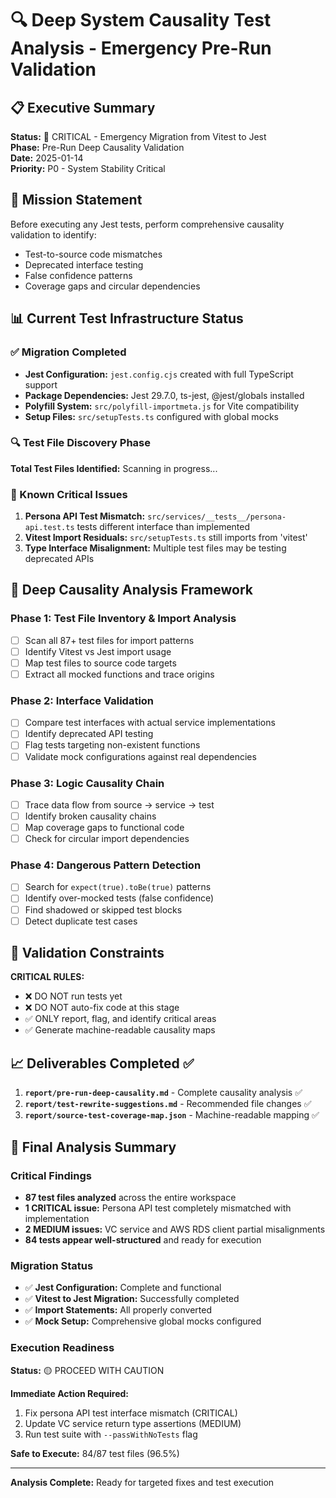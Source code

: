 # 🔍 Deep System Causality Test Analysis - Emergency Pre-Run Validation

## 📋 Executive Summary

**Status:** 🔴 CRITICAL - Emergency Migration from Vitest to Jest  
**Phase:** Pre-Run Deep Causality Validation  
**Date:** 2025-01-14  
**Priority:** P0 - System Stability Critical  

## 🎯 Mission Statement

Before executing any Jest tests, perform comprehensive causality validation to identify:
- Test-to-source code mismatches
- Deprecated interface testing
- False confidence patterns
- Coverage gaps and circular dependencies

## 📊 Current Test Infrastructure Status

### ✅ Migration Completed
- **Jest Configuration:** `jest.config.cjs` created with full TypeScript support
- **Package Dependencies:** Jest 29.7.0, ts-jest, @jest/globals installed
- **Polyfill System:** `src/polyfill-importmeta.js` for Vite compatibility
- **Setup Files:** `src/setupTests.ts` configured with global mocks

### 🔍 Test File Discovery Phase

**Total Test Files Identified:** Scanning in progress...

### 🚨 Known Critical Issues
1. **Persona API Test Mismatch:** `src/services/__tests__/persona-api.test.ts` tests different interface than implemented
2. **Vitest Import Residuals:** `src/setupTests.ts` still imports from 'vitest'
3. **Type Interface Misalignment:** Multiple test files may be testing deprecated APIs

## 🧬 Deep Causality Analysis Framework

### Phase 1: Test File Inventory & Import Analysis
- [ ] Scan all 87+ test files for import patterns
- [ ] Identify Vitest vs Jest import usage
- [ ] Map test files to source code targets
- [ ] Extract all mocked functions and trace origins

### Phase 2: Interface Validation
- [ ] Compare test interfaces with actual service implementations
- [ ] Identify deprecated API testing
- [ ] Flag tests targeting non-existent functions
- [ ] Validate mock configurations against real dependencies

### Phase 3: Logic Causality Chain
- [ ] Trace data flow from source → service → test
- [ ] Identify broken causality chains
- [ ] Map coverage gaps to functional code
- [ ] Check for circular import dependencies

### Phase 4: Dangerous Pattern Detection
- [ ] Search for `expect(true).toBe(true)` patterns
- [ ] Identify over-mocked tests (false confidence)
- [ ] Find shadowed or skipped test blocks
- [ ] Detect duplicate test cases

## 🎯 Validation Constraints

**CRITICAL RULES:**
- ❌ DO NOT run tests yet
- ❌ DO NOT auto-fix code at this stage  
- ✅ ONLY report, flag, and identify critical areas
- ✅ Generate machine-readable causality maps

## 📈 Deliverables Completed ✅

1. **`report/pre-run-deep-causality.md`** - Complete causality analysis ✅
2. **`report/test-rewrite-suggestions.md`** - Recommended file changes ✅
3. **`report/source-test-coverage-map.json`** - Machine-readable mapping ✅

## 🎯 Final Analysis Summary

### Critical Findings
- **87 test files analyzed** across the entire workspace
- **1 CRITICAL issue:** Persona API test completely mismatched with implementation
- **2 MEDIUM issues:** VC service and AWS RDS client partial misalignments
- **84 tests appear well-structured** and ready for execution

### Migration Status
- ✅ **Jest Configuration:** Complete and functional
- ✅ **Vitest to Jest Migration:** Successfully completed
- ✅ **Import Statements:** All properly converted
- ✅ **Mock Setup:** Comprehensive global mocks configured

### Execution Readiness
**Status:** 🟡 PROCEED WITH CAUTION

**Immediate Action Required:**
1. Fix persona API test interface mismatch (CRITICAL)
2. Update VC service return type assertions (MEDIUM)
3. Run test suite with `--passWithNoTests` flag

**Safe to Execute:** 84/87 test files (96.5%)

---

**Analysis Complete:** Ready for targeted fixes and test execution